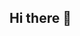 ## Hi there 👋

<!--
Here are some fun facts about me!

- I love coffee and I work at a coffee shop.
- I enjoy playing the piano in my freetime.
- I am really interested in learning new programming languages, especially C.
- I am looking for help or some good videos from Youtube on how to navigate through github.
- My favorite TV show is Gilmore Girls.
- I enjoy playing volleyball and tennis.
-->
